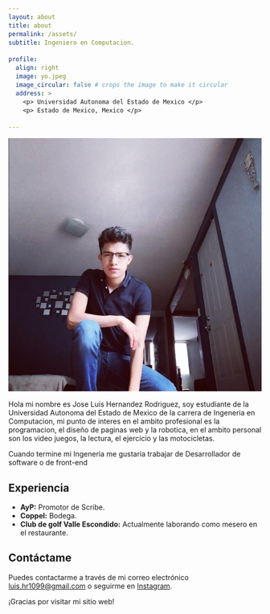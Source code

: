 ```yaml
---
layout: about
title: about
permalink: /assets/
subtitle: Ingeniero en Computacion.

profile:
  align: right
  image: yo.jpeg
  image_circular: false # crops the image to make it circular
  address: >
    <p> Universidad Autonoma del Estado de Mexico </p>
    <p> Estado de Mexico, Mexico </p>

---
```

![Jose Luis Hernandez Rodriguez](/assets/yo.jpeg)

Hola mi nombre es Jose Luis Hernandez Rodriguez, soy estudiante de la Universidad Autonoma del Estado de Mexico de la carrera de Ingeneria en Computacion, mi punto de interes en el ambito profesional es la programacion, el diseño de paginas web y la robotica, en el ambito personal son los video juegos, la lectura, el ejercicio y las motocicletas. 

Cuando termine mi Ingeneria me gustaria trabajar de Desarrollador de software o de front-end

## Experiencia

- **AyP:** Promotor de Scribe.
- **Coppel:** Bodega.
- **Club de golf Valle Escondido:** Actualmente laborando como mesero en el restaurante.

## Contáctame

Puedes contactarme a través de mi correo electrónico [luis.hr1099@gmail.com](mailto:luis.hr1099@gmail.com) o seguirme en [Instagram](https://www.instagram.com/luis_hr22).

¡Gracias por visitar mi sitio web!